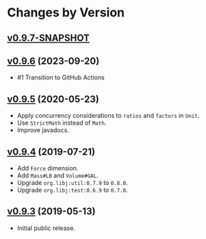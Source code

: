 # Changes by Version

## [v0.9.7-SNAPSHOT](https://github.com/libj/util/compare/3b9704d9ffd8dc7abef7bf1efe18c6120ff49937..HEAD)

## [v0.9.6](https://github.com/openjax/measure/compare/cf160cc4911f5a60c36e3da6ec1d7fdc9f71a4b8..3b9704d9ffd8dc7abef7bf1efe18c6120ff49937) (2023-09-20)
* #1 Transition to GitHub Actions

## [v0.9.5](https://github.com/openjax/measure/compare/df26843f438bdc9a45b63af632abd5f1a0cc07f6..cf160cc4911f5a60c36e3da6ec1d7fdc9f71a4b8) (2020-05-23)
* Apply concurrency considerations to `ratios` and `factors` in `Unit`.
* Use `StrictMath` instead of `Math`.
* Improve javadocs.

## [v0.9.4](https://github.com/openjax/measure/compare/bdfc56c540e6c85393e5d1c5a31ca31a4afaca78..df26843f438bdc9a45b63af632abd5f1a0cc07f6) (2019-07-21)
* Add `Force` dimension.
* Add `Mass#LB` and `Volume#GAL`.
* Upgrade `org.libj:util:0.7.9` to `0.8.0`.
* Upgrade `org.libj:test:0.6.9` to `0.7.0`.

## [v0.9.3](https://github.com/entinae/pom/compare/7473c09b6300145e528125d1fc8f33fbb3726f33..bdfc56c540e6c85393e5d1c5a31ca31a4afaca78) (2019-05-13)
* Initial public release.